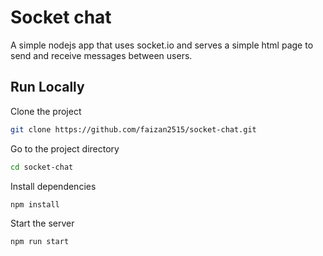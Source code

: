 # Socket chat

A simple nodejs app that uses socket.io and serves a simple html page to send and receive messages between users.

## Run Locally

Clone the project

```bash
git clone https://github.com/faizan2515/socket-chat.git
```

Go to the project directory

```bash
cd socket-chat
```

Install dependencies

```bash
npm install
```

Start the server

```bash
npm run start
```
